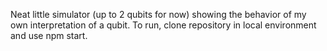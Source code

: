 Neat little simulator (up to 2 qubits for now) showing the behavior of my own interpretation of a qubit.
To run, clone repository in local environment and use npm start.
